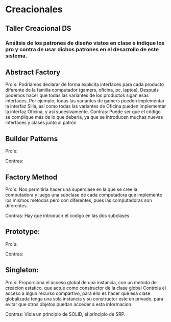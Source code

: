 # Creacionales
## Taller Creacional DS
### Análisis de los patrones de diseño vistos en clase e indique los pro y contra de usar dichos patrones en el desarrollo de este sistema.

## Abstract Factory
Pro´s:
Podriamos declarar de forma explícita interfaces para cada producto diferente de la familia computador (gamers, oficina, pc, laptos). Después podemos hacer que todas las variantes de los productos sigan esas interfaces. Por ejemplo, todas las variantes de gamers pueden implementar la interfaz Silla, así como todas las variantes de Oficina pueden implementar la interfaz Oficina, y así sucesivamente.
Contras:
Puede ser que el código se complique más de lo que debería, ya que se introducen muchas nuevas interfaces y clases junto al patrón

## Builder Patterns
Pro´s:

Contras:


## Factory Method
Pro´s:
Nos permitiria hacer una superclase en la que se cree la computadora y luego una subclase de cada computadora que implemente los mismos metodos pero con diferentes, pues las computadoras son diferentes.

Contras:
Hay que introducir el codigo en las dos subclases




## Prototype:
Pro´s:

Contras:

## Singleton:
Pro´s:
Proporciona el acceso global de una instancia, con un metodo de creacion estatico, que actue como constructor de la clase global
Controla el acceso a algun recurso compartivo, para ello es hacer que esa clase globalizada tenga una sola instancia y su constructor este en privado, para evitar que otros objetos puedan acceder a esta informacion.

Contras:
Viola un principio de SOLID, el principio de SRP.

